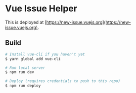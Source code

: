 # Vue Issue Helper

This is deployed at [https://new-issue.vuejs.org](https://new-issue.vuejs.org).

## Build

``` bash
# Install vue-cli if you haven't yet
$ yarn global add vue-cli

# Run local server
$ npm run dev

# Deploy (requires credentials to push to this repo)
$ npm run deploy
```
